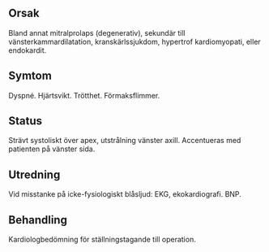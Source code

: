 ## Orsak

Bland annat mitralprolaps (degenerativ), sekundär till vänsterkammardilatation, kranskärlssjukdom, hypertrof kardiomyopati, eller endokardit.

## Symtom

Dyspné. Hjärtsvikt. Trötthet. Förmaksflimmer.

## Status

Strävt systoliskt över apex, utstrålning vänster axill. Accentueras med patienten på vänster sida.

## Utredning

Vid misstanke på icke-fysiologiskt blåsljud: EKG, ekokardiografi. BNP.

## Behandling

Kardiologbedömning för ställningstagande till operation.

